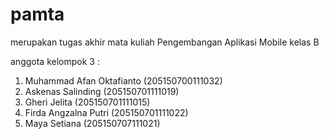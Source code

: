 # pamta
merupakan tugas akhir mata kuliah Pengembangan Aplikasi Mobile kelas B

anggota kelompok 3 : 
1.	Muhammad Afan Oktafianto	  (205150700111032)
2.	Askenas Salinding		        (205150701111019)
3.	Gheri Jelita 			          (205150701111015)
4.	Firda Angzalna Putri 		    (205150701111022)
5.	Maya Setiana 			          (205150707111021)
